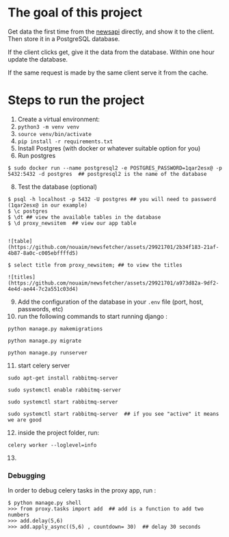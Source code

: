 # The goal of this project

Get data the first time from the [newsapi](https://newsapi.org) directly, and show it to the client. Then store it in a PostgreSQL database. 

If the client clicks get, give it the data from the database.
Within one hour update the database.

If the same request is made by the same client serve it from the cache.
	
# Steps to run the project

1. Create a virtual environment:
2. ```python3 -m venv venv```
4. ```source venv/bin/activate```
5. ```pip install -r requirements.txt```
6. Install Postgres (with docker or whatever suitable option for you)
7. Run postgres
```shell
$ sudo docker run --name postgresql2 -e POSTGRES_PASSWORD=1qar2esx@ -p 5432:5432 -d postgres  ## postgresql2 is the name of the database
```
8. Test the database (optional)
```shell
$ psql -h localhost -p 5432 -U postgres ## you will need to password (1qar2esx@ in our example)
$ \c postgres 
$ \dt ## view the available tables in the database
$ \d proxy_newsitem  ## view our app table


![table](https://github.com/nouaim/newsfetcher/assets/29921701/2b34f183-21af-4b87-8a0c-c005ebffffd5)

$ select title from proxy_newsitem; ## to view the titles

![titles](https://github.com/nouaim/newsfetcher/assets/29921701/a973d82a-9df2-4e4d-ae44-7c2a551c03d4)

```
9. Add the configuration of the database in your ```.env``` file (port, host, passwords, etc)
10. run the following commands to start running django :
```shell
python manage.py makemigrations

python manage.py migrate

python manage.py runserver
```
11. start celery server
```shell
sudo apt-get install rabbitmq-server

sudo systemctl enable rabbitmq-server

sudo systemctl start rabbitmq-server

sudo systemctl start rabbitmq-server  ## if you see "active" it means we are good
```
12. inside the project folder, run:
```shell
celery worker --loglevel=info
```
13. 





### Debugging

In order to debug celery tasks in the proxy app, run :

```shell
$ python manage.py shell
>>> from proxy.tasks import add  ## add is a function to add two numbers
>>> add.delay(5,6)
>>> add.apply_async((5,6) , countdown= 30)  ## delay 30 seconds
```
